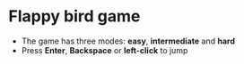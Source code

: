 # Flappy bird game
- The game has three modes: **easy**, **intermediate** and **hard**
- Press **Enter**, **Backspace** or **left-click** to jump